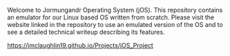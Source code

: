 Welcome to Jormungandr Operating System (jOS). This repository contains an emulator for our Linux based OS written from scratch. Please visit the website linked in the repository to use an emulated version of the OS and to see a detailed technical writeup describing its features.

https://jmclaughlin19.github.io/Projects/jOS_Project
